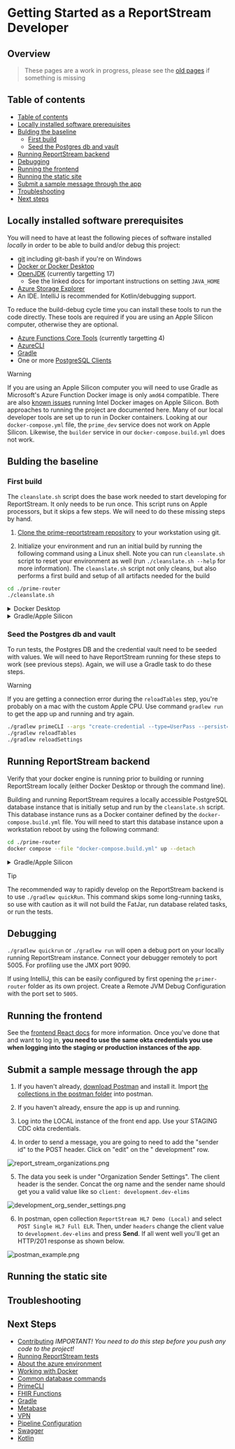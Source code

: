 # Getting Started as a ReportStream Developer

## Overview

> These pages are a work in progress, please see the [old pages](../docs-deprecated/getting-started/) if something is
> missing

## Table of contents

- [Table of contents](#table-of-contents)
- [Locally installed software prerequisites](#locally-installed-software-prerequisites)
- [Bulding the baseline](#bulding-the-baseline)
    * [First build](#first-build)
    * [Seed the Postgres db and vault](#seed-the-postgres-db-and-vault)
- [Running ReportStream backend](#running-reportstream-backend)
- [Debugging](#debugging)
- [Running the frontend](#running-the-frontend)
- [Running the static site](#running-the-static-site)
- [Submit a sample message through the app](#submit-a-sample-message-through-the-app)
- [Troubleshooting](#troubleshooting)
- [Next steps](#next-steps)

## Locally installed software prerequisites

You will need to have at least the following pieces of software installed _locally_ in order to be able to build and/or
debug this project:

* [git](./install-git.md) including git-bash if you're on Windows
* [Docker or Docker Desktop](https://docs.docker.com/get-docker/)
* [OpenJDK](./install-openjdk.md) (currently targetting 17)
    * See the linked docs for important instructions on setting `JAVA_HOME`
* [Azure Storage Explorer](https://docs.microsoft.com/en-us/azure/vs-azure-tools-storage-manage-with-storage-explorer)
* An IDE. IntelliJ is recommended for Kotlin/debugging support.

To reduce the build-debug cycle time you can install these tools to run the code directly. These tools are required if
you are using an Apple Silicon computer, otherwise they are optional.

* [Azure Functions Core Tools](../docs-deprecated/getting-started/install-afct.md) (currently targetting 4)
* [AzureCLI](../docs-deprecated/getting-started/install-azurecli.md)
* [Gradle](../docs-deprecated/getting-started/install-gradle.md)
* One or more [PostgreSQL Clients](../docs-deprecated/getting-started/psql-clients.md)

> [!Warning]
> If you are using an Apple Silicon computer you will need to use Gradle as Microsoft's Azure Function Docker image is
> only `amd64` compatible. There are also [known issues](https://docs.docker.com/desktop/mac/apple-silicon/#known-issues)
> running Intel Docker images on Apple Silicon. Both approaches to running the project are documented here.
> Many of our local developer tools are set up to run in Docker containers. Looking at our `docker-compose.yml` file,
> the `prime_dev` service does not work on Apple Silicon. Likewise, the `builder` service in
> our `docker-compose.build.yml` does not work.

## Bulding the baseline

### First build

The `cleanslate.sh` script does the base work needed to start developing for ReportStream. It only needs to be run once.
This script runs on Apple processors, but it skips a few steps. We will need to do these missing steps by hand.

1. [Clone the prime-reportstream repository](https://docs.github.com/en/github/creating-cloning-and-archiving-repositories/cloning-a-repository-from-github/cloning-a-repository)
   to your workstation using git.

1. Initialize your environment and run an initial build by running the following command using a Linux shell.
   Note you can run `cleanslate.sh` script to reset your environment as well (run `./cleanslate.sh --help` for more
   information). The `cleanslate.sh` script not only cleans, but also performs a first build and setup of all artifacts
   needed for the build

```bash
cd ./prime-router
./cleanslate.sh
```

<details>
  <summary>Docker Desktop</summary>
* If you are using Docker Desktop, verify that it is running prior to building or running ReportStream locally.
</details>

<details>
  <summary>Gradle/Apple Silicon</summary>

#### Run cleanslate.sh

```bash
# build the project
./cleanslate.sh --verbose
# ...

# Check that a Postgres instance is running
docker ps
# CONTAINER ID   IMAGE         COMMAND                  CREATED          STATUS          PORTS                    NAMES
# 2962fb214203   postgres:11   "docker-entrypoint.s…"   57 minutes ago   Up 57 minutes   0.0.0.0:5432->5432/tcp   prime-router_postgresql_1
```

#### Run support services

ReportStream depends on set of services to be up before running the main Azure service. The `cleanslate.sh` script
starts a Postgres database but skips starting a few more that are otherwise started by default when `cleanslate.sh`
start is run on a non-Apple processor:

- Azurite - a simulator of Azure storage
- Vault - a secret store
- SFTP - an SFTP server
- soap-webservice - SOAP web service emulator

```bash
docker compose -f docker-compose.build.yml up --detach
```

Additionally, to ensure that Vault is running and the credentials are stored correctly, run the following (which is
normally covered by `cleanslate.sh` on non-Apple processors):

```bash
docker compose up --detach vault 1>/dev/null 2>/dev/null
```

You can take down these services by running `./gradlew composeDown` or `docker compose down` command.
For now, leave these services running and open up a new terminal session.
</details>

### Seed the Postgres db and vault

To run tests, the Postgres DB and the credential vault need to be seeded with values.
We will need to have ReportStream running for these steps to work (see previous steps).
Again, we will use a Gradle task to do these steps.

> [!Warning]
> If you are getting a connection error during the `reloadTables` step, you're probably on a mac with the custom Apple
> CPU. Use command `gradlew run` to get the app up and running and try again.

```bash
./gradlew primeCLI --args "create-credential --type=UserPass --persist=DEFAULT-SFTP --user foo --pass pass"
./gradlew reloadTables
./gradlew reloadSettings
```

## Running ReportStream backend

Verify that your docker engine is running prior to building or running ReportStream locally (either Docker Desktop or
through the command line).

Building and running ReportStream requires a locally accessible PostgreSQL database instance that is initially setup and
run by the `cleanslate.sh` script. This database instance runs as a Docker container defined by
the `docker-compose.build.yml` file. You will need to start this database instance upon a workstation reboot by using
the following command:

```bash
cd ./prime-router
docker compose --file "docker-compose.build.yml" up --detach
```

<details>
  <summary>Gradle/Apple Silicon</summary>
Use Gradle to launch ReportStream, as it will set up the environment variables that ReportStream needs. If you are on a Mac with the custom Apple CPU and are following this guide step by step you've already done this step when you seeded Postgres db and vault. 

```bash
./gradlew run
```

ReportStream should continue to run after launching. A successful build will appear like so:

```
<===========--> 90% EXECUTING [46s]
> :azureFunctionsRun
```

A `ctrl-c` will escape the running ReportStream instance.
</details>

> [!TIP]
> The recommended way to rapidly develop on the ReportStream backend is to use `./gradlew quickRun`.
> This command skips some long-running tasks, so use with caution as it will not build the FatJar, run database related
> tasks, or run the tests.

## Debugging

`./gradlew quickrun` or `./gradlew run` will open a debug port on your locally running ReportStream instance.
Connect your debugger remotely to port 5005.
For profiling use the JMX port 9090.

If using IntelliJ, this can be easily configured by first opening the `primer-router` folder as its own project. Create
a Remote JVM Debug Configuration with the port set to `5005`.

## Running the frontend

See the [frontend React docs](../../../frontend-react/README.md) for more information. Once you've done that and want to
log in, __you need to use the same okta credentials you use when logging into the staging or production instances of the
app__.

## Submit a sample message through the app

1. If you haven't already, [download Postman](https://www.postman.com/downloads/) and install it.
   Import [the collections in the postman folder](./postman) into postman.

2. If you haven't already, ensure the app is up and running.

3. Log into the LOCAL instance of the front end app. Use your STAGING CDC okta credentials.

4. In order to send a message, you are going to need to add the "sender id" to the POST header. Click on "edit" on the "
   development" row.

![report_stream_organizations.png](./img/report_stream_organizations.png)

5. The data you seek is under "Organization Sender Settings". The client header is the sender. Concat the org name and
   the sender name should get you a valid value like so `client: development.dev-elims`

![development_org_sender_settings.png](./img/development_org_sender_settings.png)

6. In postman, open collection `ReportStream HL7 Demo (Local)` and select `POST Single HL7 Full ELR`. Then,
   under `headers` change the client value to `development.dev-elims` and press __Send__. If all went well you'll get an
   HTTP/201 response as shown below.

![postman_example.png](./img/postman_example.png)

## Running the static site

## Troubleshooting

## Next Steps

- [Contributing](./contributing.md) _IMPORTANT! You need to do this step before you push any code to the project!_
- [Running ReportStream tests](./running-tests.md)
- [About the azure environment](./azure.md)
- [Working with Docker](./docker.md)
- [Common database commands](./postgres-database.md)
- [PrimeCLI](./prime-cli.md)
- [FHIR Functions](./fhir-functions.md)
- [Gradle](./gradle.md)
- [Metabase](./metabase.md)
- [VPN](./vpn.md)
- [Pipeline Configuration](./universal-pipeline-configuration.md)
- [Swagger](./swagger.md)
- [Kotlin](./kotlin.md)
